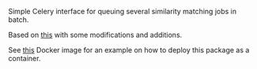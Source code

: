 Simple Celery interface for queuing several similarity matching jobs in batch.

Based on [this](https://github.com/apluslms/radar/tree/a46df166a22c72bd684fc6e1cdf40ad88578d86d/matcher) with some modifications and additions.

See [this](https://github.com/apluslms/serve-gst-matchlib) Docker image for an example on how to deploy this package as a container.
